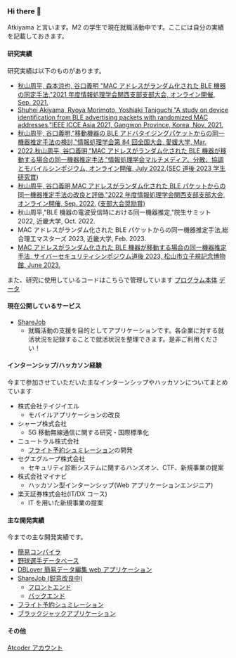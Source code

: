 ### Hi there 👋

Atkiyama と言います。M2 の学生で現在就職活動中です。ここには自分の実績を記載しておきます。

#### 研究実績

研究実績は以下のものがあります。

- [秋山周平, 森本涼也, 谷口義明 "MAC アドレスがランダム化された BLE 機器の同定手法,"2021 年度情報処理学会関西支部支部大会, オンライン開催, Sep. 2021.](https://ipsj.ixsq.nii.ac.jp/ej/?action=pages_view_main&active_action=repository_view_main_item_detail&item_id=213751&item_no=1&page_id=13&block_id=8)
- [Shuhei Akiyama, Ryoya Morimoto, Yoshiaki Taniguchi,"A study on device identification from BLE advertising packets with randomized MAC addresses,"IEEE ICCE Asia 2021, Gangwon Province, Korea, Nov. 2021.](https://ieeexplore.ieee.org/abstract/document/9641870)
- [秋山周平, 谷口義明,"移動機器の BLE アドバタイジングパケットからの同一機器推定手法の検討,"情報処理学会第 84 回全国大会, 愛媛大学, Mar. ](https://ipsj.ixsq.nii.ac.jp/ej/?action=pages_view_main&active_action=repository_view_main_item_detail&item_id=221390&item_no=1&page_id=13&block_id=8)
- [2022.秋山周平, 谷口義明,"MAC アドレスがランダム化された BLE 機器が移動する場合の同一機器推定手法,"情報処理学会マルチメディア、分散、協調とモバイルシンポジウム, オンライン開催, July 2022.](https://ipsj.ixsq.nii.ac.jp/ej/index.php?active_action=repository_view_main_item_detail&page_id=13&block_id=8&item_id=219780&item_no=1)([SEC 道後 2023 学生研究賞](https://www.kindai.ac.jp/informatics/news/research/2023/06/039326.html))
- [秋山周平, 谷口義明,MAC アドレスがランダム化された BLE パケットからの同一機器推定手法の改良と評価,"2022 年度情報処理学会関西支部支部大会, オンライン開催, Sep. 2022.](https://ipsj.ixsq.nii.ac.jp/ej/?action=pages_view_main&active_action=repository_view_main_item_detail&item_id=224102&item_no=1&page_id=13&block_id=8) [(支部大会奨励賞)](https://www.kindai.ac.jp/informatics/news/research/2022/09/036707.html)
- 秋山周平,"BLE 機器の電波受信時における同一機器推定,"院生サミット 2022, 近畿大学, Oct. 2022.
- MAC アドレスがランダム化された BLE パケットからの同一機器推定手法,総合理工マスターズ 2023, 近畿大学, Feb. 2023.
- [MAC アドレスがランダム化された BLE 機器が移動する場合の同一機器推定手法,
  サイバーセキュリティシンポジウム道後 2023, 松山市立子規記念博物館, June 2023.](https://www.sec-dogo.jp/student/)

また、研究に使用しているコードはこちらで管理しています
[プログラム本体](https://github.com/Atkiyama/IdentifyMacAddress)
[データ](https://github.com/Atkiyama/data)

#### 現在公開しているサービス

- [ShareJob](https://sharejob.netlify.app/)
  - 就職活動の支援を目的としてアプリケーションです。各企業に対する就活状況を記録することで就活状況を整理できます。是非ご利用ください！

#### インターンシップ/ハッカソン経験

今まで参加させていただいた主なインターンシップやハッカソンについてまとめています

- 株式会社テイジイエル
  - モバイルアプリケーションの改良
- シャープ株式会社
  - 5G 移動無線通信に関する研究・国際標準化
- ニュートラル株式会社
  - [フライト予約シュミレーション](https://github.com/Atkiyama/BuggyFlight)の開発
- セグエグループ株式会社
  - セキュリティ診断システムに関するハンズオン、CTF、新規事業の提案
- 株式会社マイナビ
  - ハッカソン型インターンシップ(Web アプリケーションエンジニア)
- 楽天証券株式会社(IT/DX コース)
  - IT を用いた新規事業の提案

#### 主な開発実績

今までの主な開発実績です。

- [簡易コンパイラ](https://github.com/Atkiyama/javacc)
- [野球選手データベース](https://github.com/Atkiyama/baseball)
- [DBLover 簡易データ編集 web アプリケーション](https://github.com/Atkiyama/isp2)
- [ShareJob (鋭意改良中)](https://github.com/Atkiyama/ShareJob)
  - [フロントエンド](https://github.com/Atkiyama/ShareJob-frontend.git)
  - [バックエンド](https://github.com/Atkiyama/ShareJob-backend.git)
- [フライト予約シュミレーション](https://github.com/Atkiyama/BuggyFlight)
- [ブラックジャックアプリケーション](https://github.com/Atkiyama/BJ2019)

#### その他

[Atcoder アカウント](https://atcoder.jp/users/Atkiyama)

